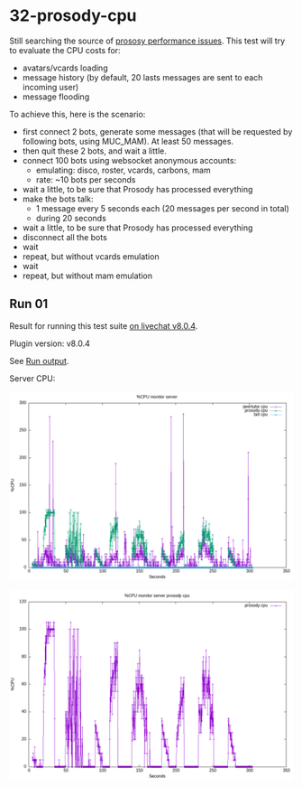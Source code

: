 # 32-prosody-cpu

Still searching the source of [prososy performance issues](https://github.com/JohnXLivingston/peertube-plugin-livechat/issues/178).
This test will try to evaluate the CPU costs for:

* avatars/vcards loading
* message history (by default, 20 lasts messages are sent to each incoming user)
* message flooding

To achieve this, here is the scenario:

* first connect 2 bots, generate some messages (that will be requested by following bots, using MUC_MAM). At least 50 messages.
* then quit these 2 bots, and wait a little.
* connect 100 bots using websocket anonymous accounts:
  * emulating: disco, roster, vcards, carbons, mam
  * rate: ~10 bots per seconds
* wait a little, to be sure that Prosody has processed everything
* make the bots talk:
  * 1 message every 5 seconds each (20 messages per second in total)
  * during 20 seconds
* wait a little, to be sure that Prosody has processed everything
* disconnect all the bots
* wait
* repeat, but without vcards emulation
* wait
* repeat, but without mam emulation

## Run 01

Result for running this test suite [on livechat v8.0.4](./results/01/).

Plugin version: v8.0.4

See [Run output](./01.output.md).

Server CPU:

![ServerCPU](./results/01/monitor_server.png)

![ProsodyCPU](./results/01/monitor_server_prosody_cpu.png)
